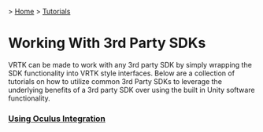 &gt; [Home](../../../README.md) &gt; [Tutorials](../README.md)

# Working With 3rd Party SDKs

VRTK can be made to work with any 3rd party SDK by simply wrapping the SDK functionality into VRTK style interfaces. Below are a collection of tutorials on how to utilize common 3rd Party SDKs to leverage the underlying benefits of a 3rd party SDK over using the built in Unity software functionality.

### [Using Oculus Integration](UsingOculusIntegration/README.md)